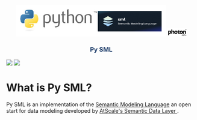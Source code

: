<p align="center"><img src="https://raw.githubusercontent.com/photon-data/py-sml/refs/heads/main/docs/assets/py-sml.png" width="400">
<img src="https://raw.githubusercontent.com/photon-data/Confo/refs/heads/main/assets/logophoton.png" width="50">
</p>
<p align="center"></p>

<p align="center"><h3 style="color: #193967; text-align: center">Py SML</h3></p>

<p align="center">

[//]: # (<a href="https://github.com/sambe-consulting/confo/actions/workflows/pytest-workflow.yml"><img src="https://github.com/sambe-consulting/confo/actions/workflows/pytest-workflow.yml/badge.svg"></a>)
<a href="https://houndci.com"><img src="https://img.shields.io/badge/Reviewed_by-Hound-8E64B0.svg"></a>
<a href="https://github.com/apache/zookeeper/blob/master/LICENSE.txt"><img src="https://img.shields.io/github/license/apache/zookeeper"></a>

</p>

# What is  Py SML?
 Py SML is an implementation of the [Semantic Modeling Language](https://github.com/semanticdatalayer/SML) an open start for data modeling developed by [AtScale's Semantic Data Layer ](https://github.com/semanticdatalayer). 
